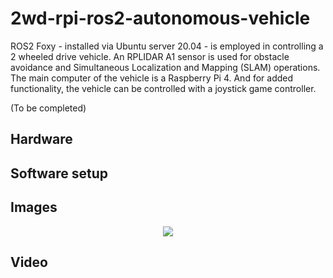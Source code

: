 # 2wd-rpi-ros2-autonomous-vehicle
ROS2 Foxy - installed via Ubuntu server 20.04 - is employed in controlling a 2 wheeled drive vehicle. An RPLIDAR A1 sensor is used for obstacle avoidance and Simultaneous Localization and Mapping (SLAM) operations.  The main computer of the vehicle is a Raspberry Pi 4. And for added functionality, the vehicle can be controlled with a joystick game controller.

(To be completed) 

## Hardware

## Software setup

## Images

<p align="center">
  <img src=images/sensehat_assembled.png>
</p>


## Video
